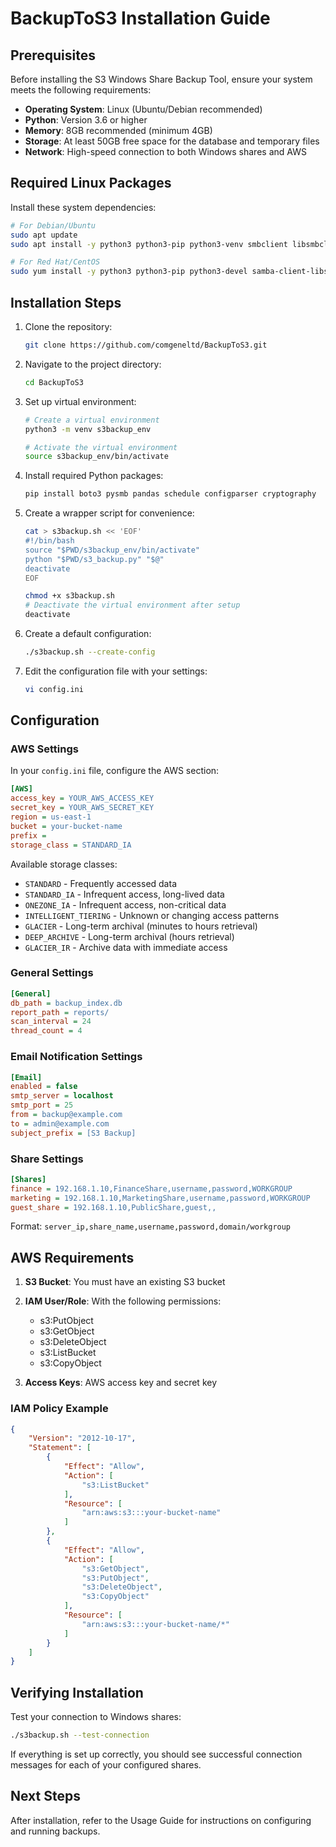 # BackupToS3 Installation Guide

## Prerequisites

Before installing the S3 Windows Share Backup Tool, ensure your system meets the following requirements:

* **Operating System**: Linux (Ubuntu/Debian recommended)
* **Python**: Version 3.6 or higher
* **Memory**: 8GB recommended (minimum 4GB)
* **Storage**: At least 50GB free space for the database and temporary files
* **Network**: High-speed connection to both Windows shares and AWS

## Required Linux Packages

Install these system dependencies:

```bash
# For Debian/Ubuntu
sudo apt update
sudo apt install -y python3 python3-pip python3-venv smbclient libsmbclient-dev build-essential

# For Red Hat/CentOS
sudo yum install -y python3 python3-pip python3-devel samba-client-libs samba-client
```

## Installation Steps

1. Clone the repository:
   ```bash
   git clone https://github.com/comgeneltd/BackupToS3.git
   ```

2. Navigate to the project directory:
   ```bash
   cd BackupToS3
   ```

3. Set up virtual environment:
   ```bash
   # Create a virtual environment
   python3 -m venv s3backup_env
   
   # Activate the virtual environment
   source s3backup_env/bin/activate
   ```

4. Install required Python packages:
   ```bash
   pip install boto3 pysmb pandas schedule configparser cryptography
   ```

5. Create a wrapper script for convenience:
   ```bash
   cat > s3backup.sh << 'EOF'
   #!/bin/bash
   source "$PWD/s3backup_env/bin/activate"
   python "$PWD/s3_backup.py" "$@"
   deactivate
   EOF

   chmod +x s3backup.sh
   # Deactivate the virtual environment after setup
   deactivate
   ```

6. Create a default configuration:
   ```bash
   ./s3backup.sh --create-config
   ```

7. Edit the configuration file with your settings:
   ```bash
   vi config.ini
   ```
## Configuration

### AWS Settings

In your `config.ini` file, configure the AWS section:

```ini
[AWS]
access_key = YOUR_AWS_ACCESS_KEY
secret_key = YOUR_AWS_SECRET_KEY
region = us-east-1
bucket = your-bucket-name
prefix = 
storage_class = STANDARD_IA
```

Available storage classes:
- `STANDARD` - Frequently accessed data
- `STANDARD_IA` - Infrequent access, long-lived data
- `ONEZONE_IA` - Infrequent access, non-critical data
- `INTELLIGENT_TIERING` - Unknown or changing access patterns
- `GLACIER` - Long-term archival (minutes to hours retrieval)
- `DEEP_ARCHIVE` - Long-term archival (hours retrieval)
- `GLACIER_IR` - Archive data with immediate access

### General Settings

```ini
[General]
db_path = backup_index.db
report_path = reports/
scan_interval = 24
thread_count = 4
```

### Email Notification Settings

```ini
[Email]
enabled = false
smtp_server = localhost
smtp_port = 25
from = backup@example.com
to = admin@example.com
subject_prefix = [S3 Backup]
```

### Share Settings

```ini
[Shares]
finance = 192.168.1.10,FinanceShare,username,password,WORKGROUP
marketing = 192.168.1.10,MarketingShare,username,password,WORKGROUP
guest_share = 192.168.1.10,PublicShare,guest,,
```

Format: `server_ip,share_name,username,password,domain/workgroup`
## AWS Requirements

1. **S3 Bucket**: You must have an existing S3 bucket
2. **IAM User/Role**: With the following permissions:
   - s3:PutObject
   - s3:GetObject
   - s3:DeleteObject
   - s3:ListBucket
   - s3:CopyObject

3. **Access Keys**: AWS access key and secret key

### IAM Policy Example

```json
{
    "Version": "2012-10-17",
    "Statement": [
        {
            "Effect": "Allow",
            "Action": [
                "s3:ListBucket"
            ],
            "Resource": [
                "arn:aws:s3:::your-bucket-name"
            ]
        },
        {
            "Effect": "Allow",
            "Action": [
                "s3:GetObject",
                "s3:PutObject",
                "s3:DeleteObject",
                "s3:CopyObject"
            ],
            "Resource": [
                "arn:aws:s3:::your-bucket-name/*"
            ]
        }
    ]
}
```

## Verifying Installation

Test your connection to Windows shares:

```bash
./s3backup.sh --test-connection
```

If everything is set up correctly, you should see successful connection messages for each of your configured shares.

## Next Steps

After installation, refer to the Usage Guide for instructions on configuring and running backups.

